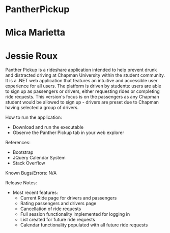 # PantherPickup
# Mica Marietta
# Jessie Roux

Panther Pickup is a rideshare application intended to help prevent drunk and distracted driving at Chapman University within the student community. It is a .NET web application that features an intuitive and accessible user experience for all users. The platform is driven by students: users are able to sign up as passengers or drivers, either requesting rides or completing ride requests. This version's focus is on the passengers as any Chapman student would be allowed to sign up - drivers are preset due to Chapman having selected a group of drivers. 

How to run the application: 
- Download and run the executable
- Observe the Panther Pickup tab in your web explorer

References:
  - Bootstrap
  - JQuery Calendar System
  - Stack Overflow

Known Bugs/Errors:
    N/A
    
Release Notes:
- Most recent features:
  - Current Ride page for drivers and passengers
  - Rating passengers and drivers page
  - Cancellation of ride requests
  - Full session functionality implemented for logging in
  - List created for future ride requests
  - Calendar functionality populated with all future ride requests
